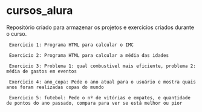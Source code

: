 # cursos_alura
<p>Repositório criado para armazenar os projetos e exercícios criados durante o curso.</p>

```
 Exercicio 1: Programa HTML para calcular o IMC
```

```
 Exercicio 2: Programa HTML para calcular a média das idades
```

```
 Exercicio 3: Problema 1: qual combustivel mais eficiente, problema 2: média de gastos em eventos
```

```
 Exercicio 4: ano_copa: Pede o ano atual para o usuário e mostra quais anos foram realizadas copas do mundo
```

```
 Exercicio 5: futebol: Pede o nº de vitórias e empates, e quantidade de pontos do ano passado, compara para ver se está melhor ou pior
```
